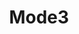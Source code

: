 ---
title: Mode3
permalink: /docs/StandardLibrary#Mode3
parent: Standard Library
has_children: false
nav_order: 10
---